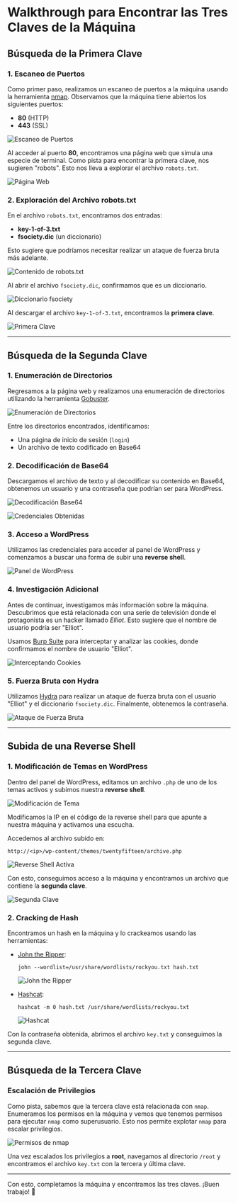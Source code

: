 # Walkthrough para Encontrar las Tres Claves de la Máquina

## Búsqueda de la Primera Clave

### 1. Escaneo de Puertos

Como primer paso, realizamos un escaneo de puertos a la máquina usando la herramienta [nmap](https://nmap.org/). Observamos que la máquina tiene abiertos los siguientes puertos:

- **80** (HTTP)
- **443** (SSL)

![Escaneo de Puertos](robot.png)

Al acceder al puerto **80**, encontramos una página web que simula una especie de terminal. Como pista para encontrar la primera clave, nos sugieren "robots". Esto nos lleva a explorar el archivo `robots.txt`.

![Página Web](robots2.png)

### 2. Exploración del Archivo robots.txt

En el archivo `robots.txt`, encontramos dos entradas:

- **key-1-of-3.txt**
- **fsociety.dic** (un diccionario)

Esto sugiere que podríamos necesitar realizar un ataque de fuerza bruta más adelante.

![Contenido de robots.txt](robot3.png)

Al abrir el archivo `fsociety.dic`, confirmamos que es un diccionario.

![Diccionario fsociety](robots4.png)

Al descargar el archivo `key-1-of-3.txt`, encontramos la **primera clave**.

![Primera Clave](robots5.png)

---

## Búsqueda de la Segunda Clave

### 1. Enumeración de Directorios

Regresamos a la página web y realizamos una enumeración de directorios utilizando la herramienta [Gobuster](https://github.com/OJ/gobuster).

![Enumeración de Directorios](robots6.png)

Entre los directorios encontrados, identificamos:

- Una página de inicio de sesión (`login`)
- Un archivo de texto codificado en Base64

### 2. Decodificación de Base64

Descargamos el archivo de texto y al decodificar su contenido en Base64, obtenemos un usuario y una contraseña que podrían ser para WordPress.

![Decodificación Base64](robots7.png)

![Credenciales Obtenidas](robots8.png)

### 3. Acceso a WordPress

Utilizamos las credenciales para acceder al panel de WordPress y comenzamos a buscar una forma de subir una **reverse shell**.

![Panel de WordPress](robots9.png)

### 4. Investigación Adicional

Antes de continuar, investigamos más información sobre la máquina. Descubrimos que está relacionada con una serie de televisión donde el protagonista es un hacker llamado *Elliot*. Esto sugiere que el nombre de usuario podría ser "Elliot".

Usamos [Burp Suite](https://portswigger.net/burp) para interceptar y analizar las cookies, donde confirmamos el nombre de usuario "Elliot".

![Interceptando Cookies](robots11.png)

### 5. Fuerza Bruta con Hydra

Utilizamos [Hydra](https://github.com/vanhauser-thc/thc-hydra) para realizar un ataque de fuerza bruta con el usuario "Elliot" y el diccionario `fsociety.dic`. Finalmente, obtenemos la contraseña.

![Ataque de Fuerza Bruta](robot12.png)

---

## Subida de una Reverse Shell

### 1. Modificación de Temas en WordPress

Dentro del panel de WordPress, editamos un archivo `.php` de uno de los temas activos y subimos nuestra **reverse shell**.

![Modificación de Tema](robots13.png)

Modificamos la IP en el código de la reverse shell para que apunte a nuestra máquina y activamos una escucha.

Accedemos al archivo subido en:

```
http://<ip>/wp-content/themes/twentyfifteen/archive.php
```

![Reverse Shell Activa](robots14.png)

Con esto, conseguimos acceso a la máquina y encontramos un archivo que contiene la **segunda clave**.

![Segunda Clave](robots15.png)

### 2. Cracking de Hash

Encontramos un hash en la máquina y lo crackeamos usando las herramientas:

- [John the Ripper](https://www.openwall.com/john/):
  ```
  john --wordlist=/usr/share/wordlists/rockyou.txt hash.txt
  ```

  ![John the Ripper](robots16.png)

- [Hashcat](https://hashcat.net/hashcat/):
  ```
  hashcat -m 0 hash.txt /usr/share/wordlists/rockyou.txt
  ```

  ![Hashcat](robots17.png)

Con la contraseña obtenida, abrimos el archivo `key.txt` y conseguimos la segunda clave.

---

## Búsqueda de la Tercera Clave

### Escalación de Privilegios

Como pista, sabemos que la tercera clave está relacionada con `nmap`. Enumeramos los permisos en la máquina y vemos que tenemos permisos para ejecutar `nmap` como superusuario. Esto nos permite explotar `nmap` para escalar privilegios.

![Permisos de nmap](robots19.png)

Una vez escalados los privilegios a **root**, navegamos al directorio `/root` y encontramos el archivo `key.txt` con la tercera y última clave.

---

Con esto, completamos la máquina y encontramos las tres claves. ¡Buen trabajo! 🎉

